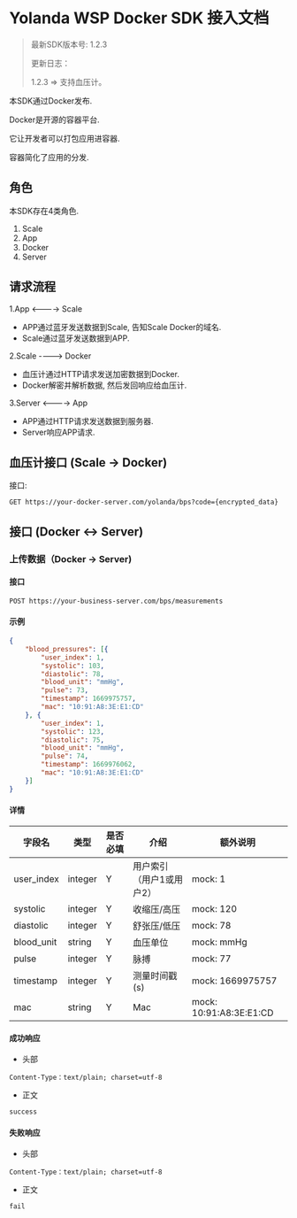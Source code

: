 # Yolanda WSP Docker SDK 接入文档

> 最新SDK版本号: 1.2.3
>
> 更新日志：
>
> 1.2.3 => 支持血压计。

本SDK通过Docker发布.

Docker是开源的容器平台.

它让开发者可以打包应用进容器. 

容器简化了应用的分发.

## 角色
本SDK存在4类角色.
1. Scale
2. App
3. Docker
4. Server

## 请求流程
1.App <----> Scale
+ APP通过蓝牙发送数据到Scale, 告知Scale Docker的域名.
+ Scale通过蓝牙发送数据到APP.

2.Scale ----> Docker
+ 血压计通过HTTP请求发送加密数据到Docker. 
+ Docker解密并解析数据, 然后发回响应给血压计.

3.Server <----> App
+ APP通过HTTP请求发送数据到服务器.
+ Server响应APP请求.


## 血压计接口 (Scale -> Docker)

接口:
```text
GET https://your-docker-server.com/yolanda/bps?code={encrypted_data}
```

## 接口 (Docker <-> Server)

### 上传数据（Docker -> Server)

#### 接口
```text
POST https://your-business-server.com/bps/measurements
```

#### 示例
```json
{
	"blood_pressures": [{
		"user_index": 1,
		"systolic": 103,
		"diastolic": 78,
		"blood_unit": "mmHg",
		"pulse": 73,
		"timestamp": 1669975757,
		"mac": "10:91:A8:3E:E1:CD"
	}, {
		"user_index": 1,
		"systolic": 123,
		"diastolic": 75,
		"blood_unit": "mmHg",
		"pulse": 74,
		"timestamp": 1669976062,
		"mac": "10:91:A8:3E:E1:CD"
	}]
}
```

#### 详情
| 字段名     | 类型    | 是否必填 | 介绍               | 额外说明                     |
|------------|---------|----------|--------------------|------------------------------|
| user_index | integer  | Y        | 用户索引（用户1或用户2）    | mock: 1                 |
| systolic   | integer  | Y        | 收缩压/高压               | mock: 120               |
| diastolic  | integer  | Y        | 舒张压/低压               | mock: 78                |
| blood_unit | string   | Y        | 血压单位                  | mock: mmHg             |
| pulse      | integer  | Y        | 脉搏                     | mock: 77                |
| timestamp  | integer  | Y        | 测量时间戳 (s)            | mock: 1669975757        |
| mac        | string   | Y        | Mac                     | mock: 10:91:A8:3E:E1:CD  |

#### 成功响应
+ 头部
```text
Content-Type：text/plain; charset=utf-8
```

+ 正文
```text
success
```

#### 失败响应
+ 头部
```text
Content-Type：text/plain; charset=utf-8
```

+ 正文
```text
fail
```
